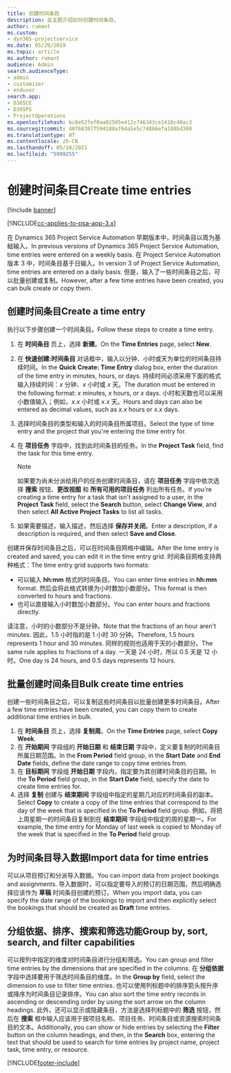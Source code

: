 ```yaml
---
title: 创建时间条目
description: 此主题介绍如何创建时间条目。
author: rumant
ms.custom:
- dyn365-projectservice
ms.date: 05/20/2019
ms.topic: article
ms.author: rumant
audience: Admin
search.audienceType:
- admin
- customizer
- enduser
search.app:
- D365CE
- D365PS
- ProjectOperations
ms.openlocfilehash: bc8e52fef0aa02505e412c746343ce1410c40ac3
ms.sourcegitcommit: 40f68387f594180af64a5e5c748b6efa188bd300
ms.translationtype: HT
ms.contentlocale: zh-CN
ms.lasthandoff: 05/10/2021
ms.locfileid: "5999255"
---
```

# <a name="create-time-entries"></a><span data-ttu-id="87dbe-103">创建时间条目</span><span class="sxs-lookup"><span data-stu-id="87dbe-103">Create time entries</span></span>

[!include [banner](../includes/psa-now-project-operations.md)]

[!INCLUDE[cc-applies-to-psa-app-3.x](../includes/cc-applies-to-psa-app-3x.md)]

<span data-ttu-id="87dbe-104">在 Dynamics 365 Project Service Automation 早期版本中，时间条目以周为基础输入。</span><span class="sxs-lookup"><span data-stu-id="87dbe-104">In previous versions of Dynamics 365 Project Service Automation, time entries were entered on a weekly basis.</span></span> <span data-ttu-id="87dbe-105">在 Project Service Automation 版本 3 中，时间条目基于日输入。</span><span class="sxs-lookup"><span data-stu-id="87dbe-105">In version 3 of Project Service Automation, time entries are entered on a daily basis.</span></span> <span data-ttu-id="87dbe-106">但是，输入了一些时间条目之后，可以批量创建或复制。</span><span class="sxs-lookup"><span data-stu-id="87dbe-106">However, after a few time entries have been created, you can bulk create or copy them.</span></span>

## <a name="create-a-time-entry"></a><span data-ttu-id="87dbe-107">创建时间条目</span><span class="sxs-lookup"><span data-stu-id="87dbe-107">Create a time entry</span></span>

<span data-ttu-id="87dbe-108">执行以下步骤创建一个时间条目。</span><span class="sxs-lookup"><span data-stu-id="87dbe-108">Follow these steps to create a time entry.</span></span>

1. <span data-ttu-id="87dbe-109">在 **时间条目** 页上，选择 **新建**。</span><span class="sxs-lookup"><span data-stu-id="87dbe-109">On the **Time Entries** page, select **New**.</span></span>
2. <span data-ttu-id="87dbe-110">在 **快速创建:时间条目** 对话框中，输入以分钟、小时或天为单位的时间条目持续时间。</span><span class="sxs-lookup"><span data-stu-id="87dbe-110">In the **Quick Create: Time Entry** dialog box, enter the duration of the time entry in minutes, hours, or days.</span></span> <span data-ttu-id="87dbe-111">持续时间必须采用下面的格式输入持续时间：*x* 分钟、*x* 小时或 *x* 天。</span><span class="sxs-lookup"><span data-stu-id="87dbe-111">The duration must be entered in the following format: *x* minutes, *x* hours, or *x* days.</span></span> <span data-ttu-id="87dbe-112">小时和天数也可以采用小数值输入；例如，*x.x* 小时或 *x.x* 天。</span><span class="sxs-lookup"><span data-stu-id="87dbe-112">Hours and days can also be entered as decimal values, such as *x.x* hours or *x.x* days.</span></span>
3. <span data-ttu-id="87dbe-113">选择时间条目的类型和输入的时间条目所属项目。</span><span class="sxs-lookup"><span data-stu-id="87dbe-113">Select the type of time entry and the project that you're entering the time entry for.</span></span>
4. <span data-ttu-id="87dbe-114">在 **项目任务** 字段中，找到此时间条目的任务。</span><span class="sxs-lookup"><span data-stu-id="87dbe-114">In the **Project Task** field, find the task for this time entry.</span></span>

    > [!NOTE]
    > <span data-ttu-id="87dbe-115">如果要为尚未分派给用户的任务创建时间条目，请在 **项目任务** 字段中依次选择 **搜索** 按钮、**更改视图** 和 **所有可用的项目任务** 列出所有任务。</span><span class="sxs-lookup"><span data-stu-id="87dbe-115">If you're creating a time entry for a task that isn't assigned to a user, in the **Project Task** field, select the **Search** button, select **Change View**, and then select **All Active Project Tasks** to list all tasks.</span></span>

5. <span data-ttu-id="87dbe-116">如果需要描述，输入描述，然后选择 **保存并关闭**。</span><span class="sxs-lookup"><span data-stu-id="87dbe-116">Enter a description, if a description is required, and then select **Save and Close**.</span></span>

<span data-ttu-id="87dbe-117">创建并保存时间条目之后，可以在时间条目网格中编辑。</span><span class="sxs-lookup"><span data-stu-id="87dbe-117">After the time entry is created and saved, you can edit it in the time entry grid.</span></span> <span data-ttu-id="87dbe-118">时间条目网格支持两种格式：</span><span class="sxs-lookup"><span data-stu-id="87dbe-118">The time entry grid supports two formats:</span></span>

- <span data-ttu-id="87dbe-119">可以输入 **hh:mm** 格式的时间条目。</span><span class="sxs-lookup"><span data-stu-id="87dbe-119">You can enter time entries in **hh:mm** format.</span></span> <span data-ttu-id="87dbe-120">然后会将此格式转换为小时数加小数部分。</span><span class="sxs-lookup"><span data-stu-id="87dbe-120">This format is then converted to hours and fractions.</span></span>
- <span data-ttu-id="87dbe-121">也可以直接输入小时数加小数部分。</span><span class="sxs-lookup"><span data-stu-id="87dbe-121">You can enter hours and fractions directly.</span></span>

<span data-ttu-id="87dbe-122">请注意，小时的小数部分不是分钟。</span><span class="sxs-lookup"><span data-stu-id="87dbe-122">Note that the fractions of an hour aren't minutes.</span></span> <span data-ttu-id="87dbe-123">因此，1.5 小时指的是 1 小时 30 分钟。</span><span class="sxs-lookup"><span data-stu-id="87dbe-123">Therefore, 1.5 hours represents 1 hour and 30 minutes.</span></span> <span data-ttu-id="87dbe-124">同样的规则也适用于天的小数部分。</span><span class="sxs-lookup"><span data-stu-id="87dbe-124">The same rule applies to fractions of a day.</span></span> <span data-ttu-id="87dbe-125">一天是 24 小时，所以 0.5 天是 12 小时。</span><span class="sxs-lookup"><span data-stu-id="87dbe-125">One day is 24 hours, and 0.5 days represents 12 hours.</span></span>

## <a name="bulk-create-time-entries"></a><span data-ttu-id="87dbe-126">批量创建时间条目</span><span class="sxs-lookup"><span data-stu-id="87dbe-126">Bulk create time entries</span></span>

<span data-ttu-id="87dbe-127">创建一些时间条目之后，可以复制这些时间条目以批量创建更多时间条目。</span><span class="sxs-lookup"><span data-stu-id="87dbe-127">After a few time entries have been created, you can copy them to create additional time entries in bulk.</span></span>

1. <span data-ttu-id="87dbe-128">在 **时间条目** 页上，选择 **复制周**。</span><span class="sxs-lookup"><span data-stu-id="87dbe-128">On the **Time Entries** page, select **Copy Week**.</span></span>
2. <span data-ttu-id="87dbe-129">在 **开始期间** 字段组的 **开始日期** 和 **结束日期** 字段中，定义要复制的时间条目所属日期范围。</span><span class="sxs-lookup"><span data-stu-id="87dbe-129">In the **From Period** field group, in the **Start Date** and **End Date** fields, define the date range to copy time entries from.</span></span>
3. <span data-ttu-id="87dbe-130">在 **目标期间** 字段组 **开始日期** 字段内，指定要为其创建时间条目的日期。</span><span class="sxs-lookup"><span data-stu-id="87dbe-130">In the **To Period** field group, in the **Start Date** field, specify the date to create time entries for.</span></span>
4. <span data-ttu-id="87dbe-131">选择 **复制** 创建与 **结束期间** 字段组中指定的星期几对应的时间条目的副本。</span><span class="sxs-lookup"><span data-stu-id="87dbe-131">Select **Copy** to create a copy of the time entries that correspond to the day of the week that is specified in the **To Period** field group.</span></span> <span data-ttu-id="87dbe-132">例如，将把上周星期一的时间条目复制到在 **结束期间** 字段组中指定的周的星期一。</span><span class="sxs-lookup"><span data-stu-id="87dbe-132">For example, the time entry for Monday of last week is copied to Monday of the week that is specified in the **To Period** field group.</span></span>

## <a name="import-data-for-time-entries"></a><span data-ttu-id="87dbe-133">为时间条目导入数据</span><span class="sxs-lookup"><span data-stu-id="87dbe-133">Import data for time entries</span></span>

<span data-ttu-id="87dbe-134">可以从项目预订和分派导入数据。</span><span class="sxs-lookup"><span data-stu-id="87dbe-134">You can import data from project bookings and assignments.</span></span> <span data-ttu-id="87dbe-135">导入数据时，可以指定要导入的预订的日期范围，然后明确选择应该作为 **草稿** 时间条目创建的预订。</span><span class="sxs-lookup"><span data-stu-id="87dbe-135">When you import data, you can specify the date range of the bookings to import and then explicitly select the bookings that should be created as **Draft** time entries.</span></span>

## <a name="group-by-sort-search-and-filter-capabilities"></a><span data-ttu-id="87dbe-136">分组依据、排序、搜索和筛选功能</span><span class="sxs-lookup"><span data-stu-id="87dbe-136">Group by, sort, search, and filter capabilities</span></span>

<span data-ttu-id="87dbe-137">可以按列中指定的维度对时间条目进行分组和筛选。</span><span class="sxs-lookup"><span data-stu-id="87dbe-137">You can group and filter time entries by the dimensions that are specified in the columns.</span></span> <span data-ttu-id="87dbe-138">在 **分组依据** 字段中选择要用于筛选时间条目的维度。</span><span class="sxs-lookup"><span data-stu-id="87dbe-138">In the **Group by** field, select the dimension to use to filter time entries.</span></span> <span data-ttu-id="87dbe-139">也可以使用列标题中的排序箭头按升序或降序为时间条目记录排序。</span><span class="sxs-lookup"><span data-stu-id="87dbe-139">You can also sort the time entry records in ascending or descending order by using the sort arrow on the column headings.</span></span> <span data-ttu-id="87dbe-140">此外，还可以显示或隐藏条目，方法是选择列标题中的 **筛选** 按钮，然后在 **搜索** 框中输入应该用于按项目名称、项目任务、时间条目或资源搜索时间条目的文本。</span><span class="sxs-lookup"><span data-stu-id="87dbe-140">Additionally, you can show or hide entries by selecting the **Filter** button on the column headings, and then, in the **Search** box, entering the text that should be used to search for time entries by project name, project task, time entry, or resource.</span></span>


[!INCLUDE[footer-include](../includes/footer-banner.md)]